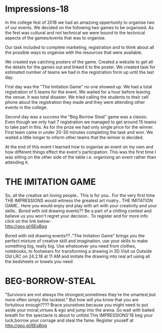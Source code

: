# Impressions-18
In the college fest of 2018 we had an amazong oppertunity to organise two of our events. We decided on the following two games to be organised. As the fest was cultural and not technical we were bound to the technical aspects of the games/events that was to organise.

Our task included to complete marketing, registration and to think about all the possible ways to organise with the resources that were available.

We created eye catching posters of the game. Created a website to get all the details for the games out and linked it to the poster. We created task for estimated number of teams we had in the registration form up until the last day.

First day was the "The Imitation Game" no one showed up. We had a total registration of 5 teams for the event. We waited for a hour before leaving the venue. It was total disaster. We tried calling the students to their cell phone about the registration they made and they were attending other events in the college.

Second day was a success the "Beg Borrow Steal" game was a classic. Even though we only had 7 registration we managed to get around 15 teams to take part in this. As for the prize we had only single price for the winner. First team came in under 20-30 minutes completing the task and won. We waited a little longer to inform other teams that the winner is decided.


At the end of this event I learned how to organise an event on my own and how different things effect the event's participation. This was the first time I was sitting on the other side of the table i.e. organising an event rather than attending it.

# THE IMITATION GAME
So, all the creative art loving people.. This is for you.. For the very first time THE IMPRESSIONS would witness the greatest art rivalry.. THE IMITATION GAME.. Here you would enjoy and play with art with your creativity and your skills.. Bored with old drawing events?? Be a part of a chilling contest and believe us you won't regret your decision.. To register and for more info click on the link below-   
http://goo.gl/6EpBqg

Bored with old drawing events??.."The Imitation Game" brings you the perfect mixture of creative skill and imagination, use your skills to make something big, really big. Use whatsoever you need from clothes, notebooks, to footwears for transforming a drawing in 3D.Visit us Outside Old LRC on 24.2.18 at 11 AM and imitate the drawing into real art using all the bedsheets or towels you need

# BEG-BORROW-STEAL
"Survivors are not always the strongest;sometimes they're the smartest,but more often simply the luckiest."
But how will you know that you are fortuitous enough????
Brace yourselves because you might need to put aside your moral,virtues & ego and jump into the arena.
So wait with baited breath for the spectacle is about to unfold.This IMPRESSIONS'18 beg your luck,borrow your corrage and steal the fame.
Register youself at http://goo.gl/6EpBqg
